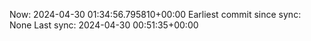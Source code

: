 Now: 2024-04-30 01:34:56.795810+00:00 Earliest commit since sync: None Last sync: 2024-04-30 00:51:35+00:00
